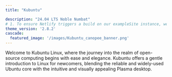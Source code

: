```yaml
---
title: "Kubuntu"

description: "24.04 LTS Noble Numbat"
# 1. To ensure Netlify triggers a build on our exampleSite instance, we need to change a file in the exampleSite directory.
theme_version: '2.8.2'
cascade:
  featured_image: '/images/Kubuntu_canopee_banner.png'
---
```

Welcome to Kubuntu Linux, where the journey into the realm of open-source computing begins with ease and elegance. 
Kubuntu offers a gentle introduction to Linux for newcomers, blending the reliable and widely-used Ubuntu core with the
intuitive and visually appealing Plasma desktop.